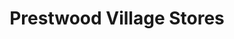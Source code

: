 ---
title: "Prestwood Village Stores"
url: /great-missenden/prestwood-village-stores/
shop: Lebensmittel
---